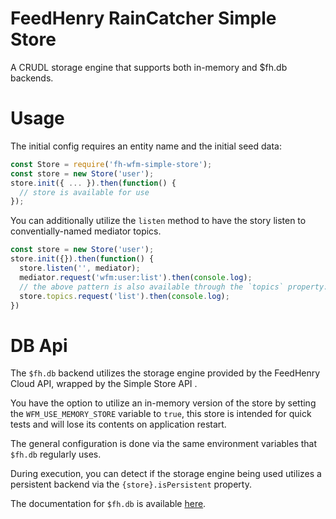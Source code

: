 # FeedHenry RainCatcher Simple Store

A CRUDL storage engine that supports both in-memory and $fh.db backends.

# Usage

The initial config requires an entity name and the initial seed data:

```javascript
const Store = require('fh-wfm-simple-store');
const store = new Store('user');
store.init({ ... }).then(function() {
  // store is available for use
});
```

You can additionally utilize the `listen` method to have the story listen to conventially-named mediator topics.

```javascript
const store = new Store('user');
store.init({}).then(function() {
  store.listen('', mediator);
  mediator.request('wfm:user:list').then(console.log);
  // the above pattern is also available through the `topics` property:
  store.topics.request('list').then(console.log);
})
```

# DB Api
The `$fh.db` backend utilizes the storage engine provided by the FeedHenry Cloud API, wrapped by the Simple Store API .

You have the option to utilize an in-memory version of the store by setting the `WFM_USE_MEMORY_STORE` variable to `true`, this store is intended for quick tests and will lose its contents on application restart.

The general configuration is done via the same environment variables that `$fh.db` regularly uses.

During execution, you can detect if the storage engine being used utilizes a persistent backend via the `{store}.isPersistent` property.

The documentation for `$fh.db` is available [here](https://access.redhat.com/documentation/en/red-hat-mobile-application-platform-hosted/3/paged/cloud-api/chapter-2-fhdb).